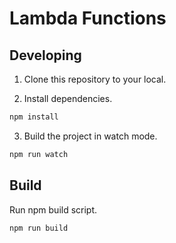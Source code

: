 # Lambda Functions

## Developing

1. Clone this repository to your local.

2. Install dependencies.

```bash
npm install
```

3. Build the project in watch mode.

```bash
npm run watch
```

## Build

Run npm build script.

```bash
npm run build
```
